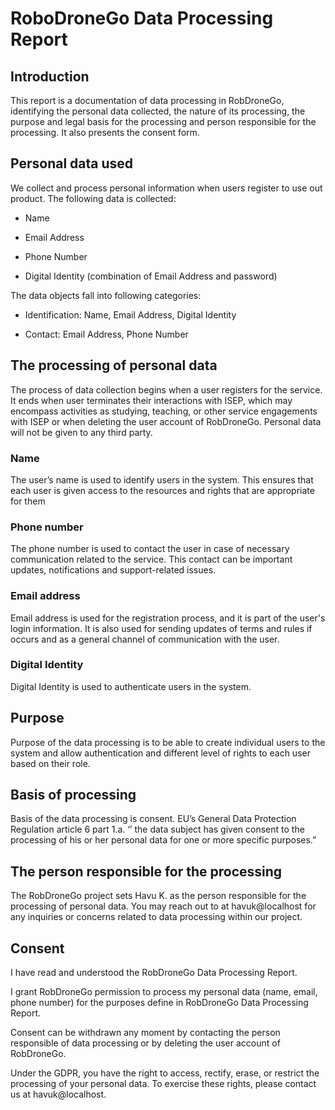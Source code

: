 # RoboDroneGo Data Processing Report 

## Introduction 

 

This report is a documentation of data processing in RobDroneGo, identifying the personal data collected, the nature of its processing, the purpose and legal basis for the processing and person responsible for the processing. It also presents the consent form. 

## Personal data used 

 

We collect and process personal information when users register to use out product. The following data is collected: 

* Name 

* Email Address 

* Phone Number 

* Digital Identity (combination of Email Address and password) 

The data objects fall into following categories: 

* Identification: Name, Email Address, Digital Identity 

* Contact: Email Address, Phone Number 

 

## The processing of personal data 

 

The process of data collection begins when a user registers for the service. It ends when user terminates their interactions with ISEP, which may encompass activities as studying, teaching, or other service engagements with ISEP or when deleting the user account of RobDroneGo. Personal data will not be given to any third party.  

### Name 

The user’s name is used to identify users in the system. This ensures that each user is given access to the resources and rights that are appropriate for them 

### Phone number 

The phone number is used to contact the user in case of necessary communication related to the service. This contact can be important updates, notifications and support-related issues. 

### Email address 

Email address is used for the registration process, and it is part of the user's login information. It is also used for sending updates of terms and rules if occurs and as a general channel of communication with the user. 

### Digital Identity 

Digital Identity is used to authenticate users in the system. 

## Purpose 

 

Purpose of the data processing is to be able to create individual users to the system and allow authentication and different level of rights to each user based on their role. 

## Basis of processing 

 

Basis of the data processing is consent. EU’s General Data Protection Regulation article 6 part 1.a. ‘’ the data subject has given consent to the processing of his or her personal data for one or more specific purposes.” 

## The person responsible for the processing  

 

The RobDroneGo project sets Havu K. as the person responsible for the processing of personal data. You may reach out to at havuk@localhost for any inquiries or concerns related to data processing within our project. 

## Consent 

 

I have read and understood the RobDroneGo Data Processing Report. 

I grant RobDroneGo permission to process my personal data (name, email, phone number) for the purposes define in RobDroneGo Data Processing Report. 

Consent can be withdrawn any moment by contacting the person responsible of data processing or by deleting the user account of RobDroneGo. 

Under the GDPR, you have the right to access, rectify, erase, or restrict the processing of your personal data. To exercise these rights, please contact us at havuk@localhost.
